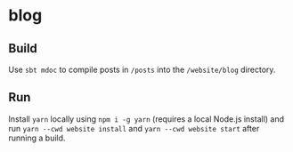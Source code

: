 # blog

## Build

Use `sbt mdoc` to compile posts in `/posts` into the `/website/blog` directory.

## Run

Install `yarn` locally using `npm i -g yarn` (requires a local Node.js install) and run `yarn --cwd website install` and `yarn --cwd website start` after running a build.
